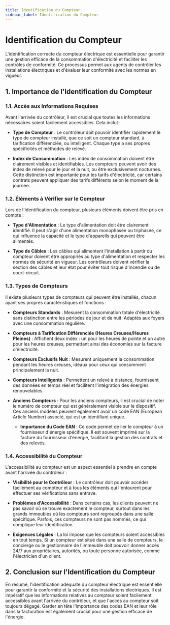 ```yaml
---
title: Identification du Compteur
sidebar_label: Identification du Compteur
---
```


# Identification du Compteur

L'identification correcte du compteur électrique est essentielle pour garantir une gestion efficace de la consommation d'électricité et faciliter les contrôles de conformité. Ce processus permet aux agents de contrôler les installations électriques et d'évaluer leur conformité avec les normes en vigueur.

## 1. Importance de l'Identification du Compteur

### 1.1. Accès aux Informations Requises
Avant l'arrivée du contrôleur, il est crucial que toutes les informations nécessaires soient facilement accessibles. Cela inclut :

- **Type de Compteur** : Le contrôleur doit pouvoir identifier rapidement le type de compteur installé, que ce soit un compteur standard, à tarification différenciée, ou intelligent. Chaque type a ses propres spécificités et méthodes de relevé.

- **Index de Consommation** : Les index de consommation doivent être clairement visibles et identifiables. Les compteurs peuvent avoir des index de relevé pour le jour et la nuit, ou être exclusivement nocturnes. Cette distinction est importante pour les tarifs d'électricité, car certains contrats peuvent appliquer des tarifs différents selon le moment de la journée.

### 1.2. Éléments à Vérifier sur le Compteur
Lors de l'identification du compteur, plusieurs éléments doivent être pris en compte :

- **Type d'Alimentation** : Le type d'alimentation doit être clairement identifié. Il peut s'agir d'une alimentation monophasée ou triphasée, ce qui influence la capacité et le type d'appareils qui peuvent être alimentés.

- **Type de Câbles** : Les câbles qui alimentent l'installation à partir du compteur doivent être appropriés au type d'alimentation et respecter les normes de sécurité en vigueur. Les contrôleurs doivent vérifier la section des câbles et leur état pour éviter tout risque d'incendie ou de court-circuit.

### 1.3. Types de Compteurs
Il existe plusieurs types de compteurs qui peuvent être installés, chacun ayant ses propres caractéristiques et fonctions :

- **Compteurs Standards** : Mesurent la consommation totale d'électricité sans distinction entre les périodes de jour et de nuit. Adaptés aux foyers avec une consommation régulière.

- **Compteurs à Tarification Différenciée (Heures Creuses/Heures Pleines)** : Affichent deux index : un pour les heures de pointe et un autre pour les heures creuses, permettant ainsi des économies sur la facture d'électricité.

- **Compteurs Exclusifs Nuit** : Mesurent uniquement la consommation pendant les heures creuses, idéaux pour ceux qui consomment principalement la nuit.

- **Compteurs Intelligents** : Permettent un relevé à distance, fournissent des données en temps réel et facilitent l'intégration des énergies renouvelables.

- **Anciens Compteurs** : Pour les anciens compteurs, il est crucial de noter le numéro de compteur qui est généralement visible sur le dispositif. Ces anciens modèles peuvent également avoir un code EAN (European Article Number) associé, qui est un identifiant unique.

  - **Importance du Code EAN** : Ce code permet de lier le compteur à un fournisseur d'énergie spécifique. Il est souvent imprimé sur la facture du fournisseur d'énergie, facilitant la gestion des contrats et des relevés.

### 1.4. Accessibilité du Compteur
L'accessibilité au compteur est un aspect essentiel à prendre en compte avant l'arrivée du contrôleur :

- **Visibilité pour le Contrôleur** : Le contrôleur doit pouvoir accéder facilement au compteur et à tous les éléments qui l'entourent pour effectuer ses vérifications sans entrave.

- **Problèmes d'Accessibilité** : Dans certains cas, les clients peuvent ne pas savoir où se trouve exactement le compteur, surtout dans les grands immeubles où les compteurs sont regroupés dans une salle spécifique. Parfois, ces compteurs ne sont pas nommés, ce qui complique leur identification.

- **Exigences Légales** : La loi impose que les compteurs soient accessibles en tout temps. Si un compteur est situé dans une salle de compteurs, le concierge ou le gestionnaire de l'immeuble doit pouvoir donner accès 24/7 aux propriétaires, autorités, ou toute personne autorisée, comme l'électricien d'un client.

## 2. Conclusion sur l'Identification du Compteur
En résumé, l'identification adéquate du compteur électrique est essentielle pour garantir la conformité et la sécurité des installations électriques. Il est impératif que les informations relatives au compteur soient facilement accessibles avant l'arrivée du contrôleur, et que l'accès au compteur soit toujours dégagé. Garder en tête l'importance des codes EAN et leur rôle dans la facturation est également crucial pour une gestion efficace de l'énergie.
